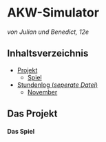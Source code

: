 # AKW-Simulator
*von Julian und Benedict, 12e*

## Inhaltsverzeichnis
* [Projekt](#Projekt)
  * [Spiel](#Idee)
* [Stundenlog (*seperate Datei*)](https://github.com/StormarnJB/AKW-Simulator/blob/master/STUNDENLOG.md)
  * [November](https://github.com/StormarnJB/StormarnJB/blob/master/Stundenlog.md#November)


## Das Projekt <a name="Projekt"></a>

#### Das Spiel <a name="Idee"></a>
